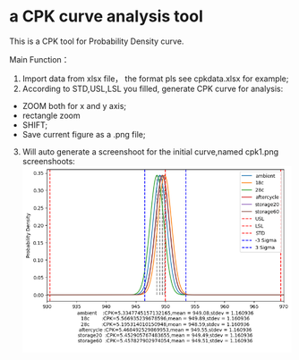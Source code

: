# a CPK curve analysis tool
This is a CPK tool for Probability Density curve.

Main Function：
1. Import data from xlsx file， the format pls see cpkdata.xlsx for example;
2. According to STD,USL,LSL you filled, generate CPK curve for analysis:
  - ZOOM both for x and y axis;
  - rectangle zoom
  - SHIFT;
  - Save current figure as a .png file;
  
3. Will auto generate a screenshoot for the initial curve,named cpk1.png
screenshoots:
![](https://github.com/cyber211/CPKTool/blob/master/cpk1.png)


